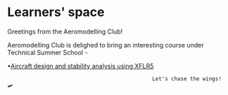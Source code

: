 # Learners' space
Greetings from the Aeromodelling Club!

Aeromodelling Club is delighed to bring an interesting course under Technical Summer School -

   •[Aircraft design and stability analysis using XFLR5](https://github.com/AeromodellingClubIITB/learners-space/tree/main/Aircraft%20design%20and%20stability%20analysis%20using%20XFLR5)

                                                  
                                                  Let's chase the wings! 🛩
 
 

 
